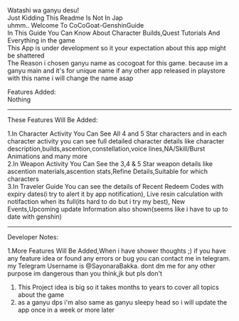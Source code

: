 Watashi wa ganyu desu!  
Just Kidding This Readme Is Not In Jap  
uhmm.. Welcome To CoCoGoat-GenshinGuide  
In This Guide You Can Know About Character Builds,Quest Tutorials And Everything in the game  
This App is under development so it your expectation about this app might be shattered  
The Reason i chosen ganyu name as cocogoat for this game. because im a ganyu main and it's for
unique name if any other app released in playstore with this name
i will change the name asap  

Features Added:  
Nothing  

---------------------------------

These Features Will Be Added:  

1.In Character Activity You Can See All 4 and 5 Star characters and in each character activity you can see full detailed character details
like character description,builds,ascention,constellation,voice lines,NA/Skill/Burst Animations and many more  
2.In Weapon Activity You Can See the 3,4 & 5 Star weapon details like ascention materials,ascention stats,Refine Details,Suitable for which characters  
3.In Traveler Guide You can see the details of Recent Redeem Codes with expiry dates(i try to alert it by app notification),
Live resin calculation with notifaction when its full(its hard to do but i try my best),
New Events,Upcoming update Information also shown(seems like i have to up to date with genshin)  

---------------------------------------

Developer Notes:  

1.More Features Will Be Added,When i have shower thoughts ;) if you have any feature idea or found any errors or bug you can contact me
in telegram. my Telegram Username is @SayonaraBakka. dont dm me for any other purpose im dangerous than you think,jk but pls don't  
1. This Project idea is big so it takes months to years to cover all topics about the game  
2. as a ganyu dps i'm also same as ganyu sleepy head so i will update the app once in a week or more later  
